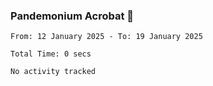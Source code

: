 ### Pandemonium Acrobat 🤸

<!--START_SECTION:waka-->

```all_time
From: 12 January 2025 - To: 19 January 2025

Total Time: 0 secs

No activity tracked
```

<!--END_SECTION:waka-->
